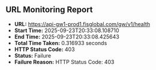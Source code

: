 ## URL Monitoring Report

- **URL:** https://api-gw1-prod1.fisglobal.com/gw/v1/health
- **Start Time:** 2025-09-23T20:33:08.108710
- **End Time:** 2025-09-23T20:33:08.425643
- **Total Time Taken:** 0.316933 seconds
- **HTTP Status Code:** 403
- **Status:** Failure
- **Failure Reason:** HTTP Status Code: 403
